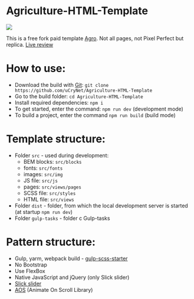 # Agriculture-HTML-Template

<img src="https://github.com/uCryNet/Agriculture-HTML-Template/blob/master/Screenshot.png"/>


This is a free fork paid template [Agro](https://themeforest.net/item/agro-agriculture-organic-food-html-template-pack/23207310). Not all pages, not Pixel Perfect but replica. [Live review](http://demo.artureanec.com/html/agro/index.html)

# How to use:
* Download the build with [Git](https://git-scm.com/downloads): ```git clone https://github.com/uCryNet/Agriculture-HTML-Template```
* Go to the build folder: ```cd Agriculture-HTML-Template```
* Install required dependencies: ```npm i```
* To get started, enter the command: ```npm run dev``` (development mode)
* To build a project, enter the command ```npm run build``` (build mode)

# Template structure:
* Folder ```src``` - used during development:
    * BEM blocks: ```src/blocks```
    * fonts: ```src/fonts```
    * images: ```src/img```
    * JS file: ```src/js```
    * pages: ```src/views/pages```
    * SCSS file: ```src/styles```
    * HTML file: ```src/views```
* Folder ```dist``` - folder, from which the local development server is started (at startup ```npm run dev```)
* Folder ```gulp-tasks``` - folder с Gulp-tasks

# Pattern structure:
* Gulp, yarm, webpack build - [gulp-scss-starter](https://github.com/andreyalexeich/gulp-scss-starter)
* No Bootstrap
* Use FlexBox
* Native JavaScript and jQuery (only Slick slider)
* [Slick slider](https://kenwheeler.github.io/slick/)
* [AOS](https://michalsnik.github.io/aos/) (Animate On Scroll Library)
